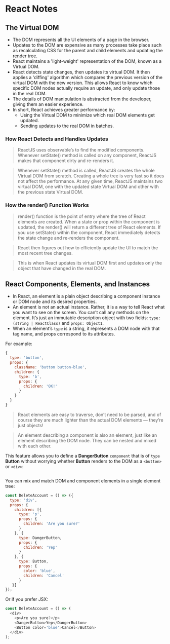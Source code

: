 # React Notes

## The Virtual DOM

* The DOM represents all the UI elements of a page in the browser.
* Updates to the DOM are expensive as many processes take place such as recalculating CSS for the parent and child elements and updating the render tree.
* React maintains a 'light-weight' representation of the DOM, known as a Virtual DOM.
* React detects state changes, then updates its virtual DOM. It then applies a 'diffing' algorithm which compares the previous version of the virtual DOM with the new version. This allows React to know which specific DOM nodes actually require an update, and only update those in the real DOM.
* The details of DOM manipulation is abstracted from the developer, giving them an easier experience.
* In short, React achieves greater performance by:
   - Using the Virtual DOM to minimize which real DOM elements get updated.
   - Sending updates to the real DOM in batches.

### How React Detects and Handles Updates

> ReactJS uses observable’s to find the modified components. Whenever setState() method is called on any component, ReactJS makes that component dirty and re-renders it.

> Whenever setState() method is called, ReactJS creates the whole Virtual DOM from scratch. Creating a whole tree is very fast so it does not affect the performance. At any given time, ReactJS maintains two virtual DOM, one with the updated state Virtual DOM and other with the previous state Virtual DOM.

### How the render() Function Works

> render() function is the point of entry where the tree of React elements are created. When a state or prop within the component is updated, the render() will return a different tree of React elements. If you use setState() within the component, React immediately detects the state change and re-renders the component.

> React then figures out how to efficiently update the UI to match the most recent tree changes.

> This is when React updates its virtual DOM first and updates only the object that have changed in the real DOM.


## React Components, Elements, and Instances

* In React, an element is a plain object describing a component instance or DOM node and its desired properties.
* An element is not an actual instance. Rather, it is a way to tell React what you want to see on the screen. You can’t call any methods on the element. It’s just an immutable description object with two fields: `type: (string | ReactClass)` and `props: Object1`.
* When an element’s `type` is a string, it represents a DOM node with that tag name, and props correspond to its attributes.

For example:

```javascript
{
  type: 'button',
  props: {
    className: 'button button-blue',
    children: {
      type: 'b',
      props: {
        children: 'OK!'
      }
    }
  }
}
```

> React elements are easy to traverse, don’t need to be parsed, and of course they are much lighter than the actual DOM elements — they’re just objects!

> An element describing a component is also an element, just like an element describing the DOM node. They can be nested and mixed with each other.

This feature allows you to define a **DangerButton** `component` that is of `type` **Button** without worrying whether **Button** renders to the DOM as a `<button>` or `<div>`:

```javascript
```

You can mix and match DOM and component elements in a single element tree:

```javascript
const DeleteAccount = () => ({
  type: 'div',
  props: {
    children: [{
      type: 'p',
      props: {
        children: 'Are you sure?'
      }
    }, {
      type: DangerButton,
      props: {
        children: 'Yep'
      }
    }, {
      type: Button,
      props: {
        color: 'blue',
        children: 'Cancel'
      }
   }]
});
```

Or if you prefer JSX:

```javascript
const DeleteAccount = () => (
  <div>
    <p>Are you sure?</p>
    <DangerButton>Yep</DangerButton>
    <Button color='blue'>Cancel</Button>
  </div>
);
```
